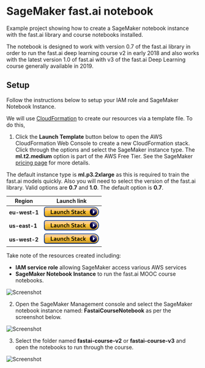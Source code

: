 # SageMaker fast.ai notebook
Example project showing how to create a SageMaker notebook instance with the fast.ai library and course notebooks installed.

The notebook is designed to work with version 0.7 of the fast.ai library in order to run the fast.ai deep learning course v2 in early 2018 and also works with the latest version 1.0 of fast.ai with v3 of the fast.ai Deep Learning course generally available in 2019.

## Setup

Follow the instructions below to setup your IAM role and SageMaker Notebook Instance.

We will use [CloudFormation](https://aws.amazon.com/cloudformation/) to create our resources via a template file. To do this,

1. Click the **Launch Template** button below to open the AWS CloudFormation Web Console to create a new CloudFormation stack. Click through the options and select the SageMaker instance type. The **ml.t2.medium** option is part of the AWS Free Tier. See the SageMaker [pricing page](https://aws.amazon.com/sagemaker/pricing/) for more details.

The default instance type is **ml.p3.2xlarge** as this is required to train the fast.ai models quickly. Also you will need to select the version of the fast.ai library. Valid options are **0.7** and **1.0**. The default option is **0.7**. 

Region | Launch link
--- | ---
**eu-west-1** | [![CloudFormation](img/cfn-launch-stack.png)](https://eu-west-1.console.aws.amazon.com/cloudformation/home?region=eu-west-1#/stacks/create/review?filter=active&templateURL=https%3A%2F%2Fs3-eu-west-1.amazonaws.com%2Fmmcclean-public-files%2Fsagemaker-fastai-notebook%2Fcfn.yml&stackName=FastaiSageMakerNotebook)
**us-east-1** | [![CloudFormation](img/cfn-launch-stack.png)](https://us-east-1.console.aws.amazon.com/cloudformation/home?region=us-east-1#/stacks/create/review?filter=active&templateURL=https%3A%2F%2Fs3-eu-west-1.amazonaws.com%2Fmmcclean-public-files%2Fsagemaker-fastai-notebook%2Fcfn.yml&stackName=FastaiSageMakerNotebook)
**us-west-2** | [![CloudFormation](img/cfn-launch-stack.png)](https://us-west-2.console.aws.amazon.com/cloudformation/home?region=us-west-2#/stacks/create/review?filter=active&templateURL=https%3A%2F%2Fs3-eu-west-1.amazonaws.com%2Fmmcclean-public-files%2Fsagemaker-fastai-notebook%2Fcfn.yml&stackName=FastaiSageMakerNotebook)

Take note of the resources created including:
 - **IAM service role** allowing SageMaker access various AWS services
 - **SageMaker Notebook Instance** to run the fast.ai MOOC course notebooks.

![Screenshot](img/cfn-outputs.png)

2. Open the SageMaker Management console and select the SageMaker notebook instance named: **FastaiCourseNotebook** as per the screenshot below.
 
![Screenshot](img/sagemaker-nb.png)

3. Select the folder named **fastai-course-v2** or **fastai-course-v3** and open the notebooks to run through the course.

![Screenshot](img/jupyter-nb.png)